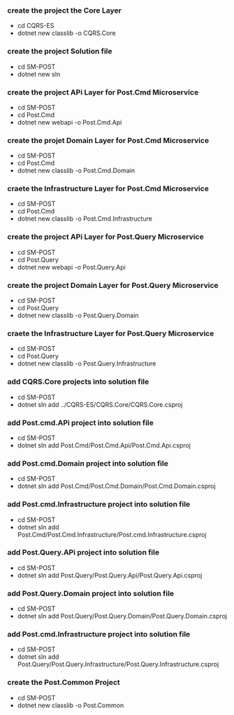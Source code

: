 ### create the project the Core Layer
- cd CQRS-ES
- dotnet new classlib -o CQRS.Core

### create the project Solution file
- cd SM-POST
- dotnet new sln

### create the project APi Layer for Post.Cmd Microservice
- cd SM-POST
- cd Post.Cmd
- dotnet new webapi -o Post.Cmd.Api

### create the projet Domain Layer for Post.Cmd Microservice
- cd SM-POST
- cd Post.Cmd
- dotnet new classlib -o Post.Cmd.Domain

### craete the Infrastructure Layer for Post.Cmd Microservice
- cd SM-POST
- cd Post.Cmd
- dotnet new classlib -o Post.Cmd.Infrastructure


### create the project APi Layer for Post.Query Microservice
- cd SM-POST
- cd Post.Query
- dotnet new webapi -o Post.Query.Api

### create the project Domain Layer for Post.Query Microservice
- cd SM-POST
- cd Post.Query
- dotnet new classlib -o Post.Query.Domain

### craete the Infrastructure Layer for Post.Query Microservice
- cd SM-POST
- cd Post.Query
- dotnet new classlib -o Post.Query.Infrastructure

### add CQRS.Core projects into solution file
- cd SM-POST
- dotnet sln add ../CQRS-ES/CQRS.Core/CQRS.Core.csproj

### add Post.cmd.APi project into solution file
- cd SM-POST
- dotnet sln add Post.Cmd/Post.Cmd.Api/Post.Cmd.Api.csproj

### add Post.cmd.Domain project into solution file
- cd SM-POST
- dotnet sln add Post.Cmd/Post.Cmd.Domain/Post.Cmd.Domain.csproj

### add Post.cmd.Infrastructure project into solution file
- cd SM-POST
- dotnet sln add Post.Cmd/Post.Cmd.Infrastructure/Post.cmd.Infrastructure.csproj

### add Post.Query.APi project into solution file
- cd SM-POST
- dotnet sln add Post.Query/Post.Query.Api/Post.Query.Api.csproj

### add Post.Query.Domain project into solution file
- cd SM-POST
- dotnet sln add Post.Query/Post.Query.Domain/Post.Query.Domain.csproj

### add Post.cmd.Infrastructure project into solution file
- cd SM-POST
- dotnet sln add Post.Query/Post.Query.Infrastructure/Post.Query.Infrastructure.csproj

### create the Post.Common Project
- cd SM-POST
- dotnet new classlib -o Post.Common